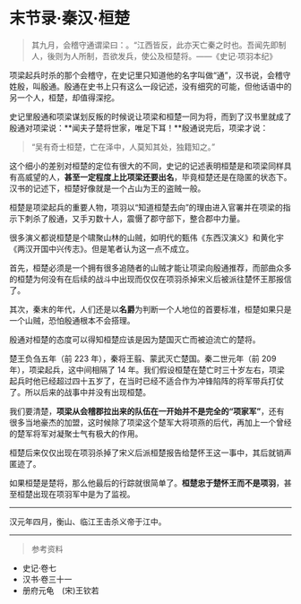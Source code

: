 # 末节录·秦汉·桓楚

> 其九月，会稽守通谓梁曰：。“江西皆反，此亦天亡秦之时也。吾闻先即制人，後则为人所制，吾欲发兵，使公及桓楚将。——《史记·项羽本纪》

项梁起兵时杀的那个会稽守，在史记里只知道他的名字叫做“通”，汉书说，会稽守姓殷，叫殷通。殷通在史书上只有这么一段记述，没有细究的可能，但他话语中的另一个人，桓楚，却值得深挖。

史记里殷通和项梁谋划反叛的时候说让项梁和桓楚一同为将，而到了汉书里就成了殷通对项梁说：**闻夫子楚将世家，唯足下耳！**殷通说完后，项梁才说：

> “吴有奇士桓楚，亡在泽中，人莫知其处，独籍知之。”

这个细小的差别对桓楚的定位有很大的不同，史记的记述表明桓楚是和项梁同样具有高威望的人，**甚至一定程度上比项梁还要出名**，毕竟桓楚还是在隐匿的状态下。汉书的记述下，桓楚好像就是一个占山为王的盗贼一般。

桓楚是项梁起兵的重要人物，项羽以“知道桓楚去向”的理由进入官署并在项梁的指示下刺杀了殷通，又手刃数十人，震慑了郡守部下，整合郡中力量。

很多演义都说桓楚是个啸聚山林的山贼，如明代的甄伟《东西汉演义》和黄化宇《两汉开国中兴传志》。但是笔者认为这一点不成立。

首先，桓楚必须是一个拥有很多追随者的山贼才能让项梁向殷通推荐，而部曲众多的桓楚为何没有在后续的战斗中出现而仅仅在项羽杀掉宋义后被派往楚怀王那报信了。

其次，秦末的年代，人们还是以**名爵**为判断一个人地位的首要标准，桓楚如果只是一个山贼，恐怕殷通根本不会搭理。

殷通对桓楚的态度可以得知桓楚应该是因为楚国灭亡而被迫流亡的楚将。

楚王负刍五年（前 223 年），秦将王翦、蒙武灭亡楚国。秦二世元年（前 209 年），项梁起兵，这中间相隔了 14 年。我们假设桓楚在楚亡时三十岁左右，项梁起兵时他已经超过四十五岁了，在当时已经不适合作为冲锋陷阵的将军带兵打仗了。所以后来的战事中并没有出现桓楚。

我们要清楚，**项梁从会稽郡拉出来的队伍在一开始并不是完全的“项家军”**，还有很多当地豪杰的加盟，这时候除了项梁这个楚军大将项燕的后代，再加上一个曾经的楚军将军对凝聚士气有极大的作用。

桓楚后来仅仅出现在项羽杀掉了宋义后派桓楚报告给楚怀王这一事中，其后就销声匿迹了。

如果桓楚是楚将，那么他最后的行踪就很简单了。**桓楚忠于楚怀王而不是项羽**，甚至桓楚出现在项羽军中是为了监视。

---

汉元年四月，衡山、临江王击杀义帝于江中。

---

> 参考资料

- 史记·卷七
- 汉书·卷三十一
- 册府元龟　(宋)王钦若
